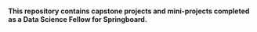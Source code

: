 #### This repository contains capstone projects and mini-projects completed as a Data Science Fellow for Springboard. 
